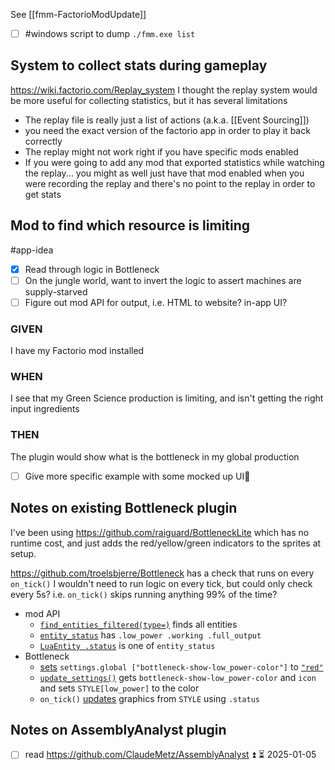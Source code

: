 See [[fmm-FactorioModUpdate]]
- [ ] #windows  script to dump `./fmm.exe list`

## System to collect stats during gameplay
https://wiki.factorio.com/Replay_system
I thought the replay system would be more useful for collecting statistics, but it has several limitations 
- The replay file is really just a list of actions (a.k.a. [[Event Sourcing]])
- you need the exact version of the factorio app in order to play it back correctly 
- The replay might not work right if you have specific mods enabled
- If you were going to add any mod that exported statistics while watching the replay... you might as well just have that mod enabled when you were recording the replay and there's no point to the replay in order to get stats

## Mod to find which resource is limiting
#app-idea 
- [x] Read through logic in Bottleneck
- [ ] On the jungle world, want to invert the logic to assert machines are supply-starved
- [ ] Figure out mod API for output, i.e. HTML to website? in-app UI?
### GIVEN
I have my Factorio mod installed
### WHEN
I see that my Green Science production is limiting, and isn't getting the right input ingredients
### THEN
The plugin would show what is the bottleneck in my global production
- [ ] Give more specific example with some mocked up UI🔼 

## Notes on existing Bottleneck plugin
I've been using https://github.com/raiguard/BottleneckLite which has no runtime cost, and just adds the red/yellow/green indicators to the sprites at setup.

https://github.com/troelsbjerre/Bottleneck has a check that runs on every `on_tick()` 
I wouldn't need to run logic on every tick, but could only check every 5s? i.e. `on_tick()` skips running anything 99% of the time?

- mod API
	-  [`find_entities_filtered(type=)`](https://lua-api.factorio.com/stable/classes/LuaSurface.html#find_entities_filtered) finds all entities
	- [`entity_status`](https://lua-api.factorio.com/stable/defines.html#defines.entity_status) has `.low_power .working .full_output` 
	- [`LuaEntity .status`](https://lua-api.factorio.com/stable/classes/LuaEntity.html#status)  is one of `entity_status`
- Bottleneck 
	- [sets](https://github.com/troelsbjerre/Bottleneck/blob/5826c545cfcc5f5f772f03f64938e4983f9f900e/settings.lua#L194) `settings.global ["bottleneck-show-low_power-color"]` to [`"red"`](https://github.com/troelsbjerre/Bottleneck/blob/5826c545cfcc5f5f772f03f64938e4983f9f900e/settings.lua#L175) 
	- [`update_settings()`](https://github.com/troelsbjerre/Bottleneck/blob/5826c545cfcc5f5f772f03f64938e4983f9f900e/control.lua#L212) gets `bottleneck-show-low_power-color`  and `icon` and sets `STYLE[low_power]` to the color
	- `on_tick()` [updates](https://github.com/troelsbjerre/Bottleneck/blob/5826c545cfcc5f5f772f03f64938e4983f9f900e/control.lua#L183) graphics from `STYLE` using `.status`

## Notes on AssemblyAnalyst plugin
- [ ] read https://github.com/ClaudeMetz/AssemblyAnalyst ⏫ ⏳ 2025-01-05 